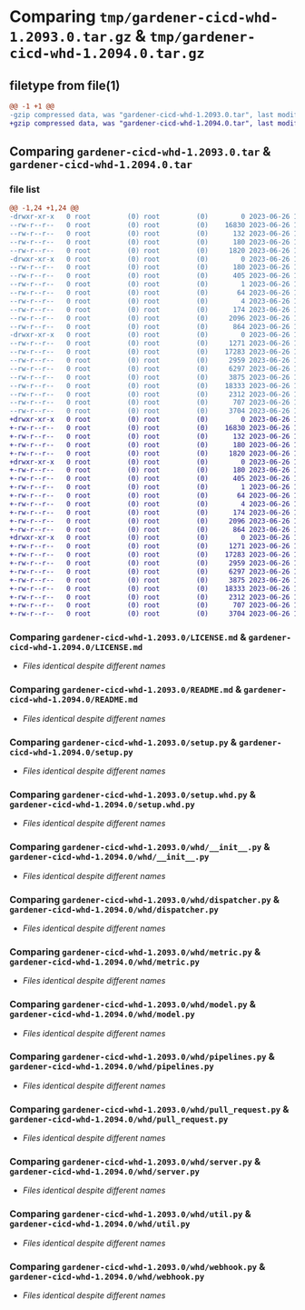 # Comparing `tmp/gardener-cicd-whd-1.2093.0.tar.gz` & `tmp/gardener-cicd-whd-1.2094.0.tar.gz`

## filetype from file(1)

```diff
@@ -1 +1 @@
-gzip compressed data, was "gardener-cicd-whd-1.2093.0.tar", last modified: Mon Jun 26 10:10:43 2023, max compression
+gzip compressed data, was "gardener-cicd-whd-1.2094.0.tar", last modified: Mon Jun 26 10:24:23 2023, max compression
```

## Comparing `gardener-cicd-whd-1.2093.0.tar` & `gardener-cicd-whd-1.2094.0.tar`

### file list

```diff
@@ -1,24 +1,24 @@
-drwxr-xr-x   0 root         (0) root         (0)        0 2023-06-26 10:10:43.222658 gardener-cicd-whd-1.2093.0/
--rw-r--r--   0 root         (0) root         (0)    16830 2023-06-26 10:09:52.000000 gardener-cicd-whd-1.2093.0/LICENSE.md
--rw-r--r--   0 root         (0) root         (0)      132 2023-06-26 10:09:52.000000 gardener-cicd-whd-1.2093.0/NOTICE.md
--rw-r--r--   0 root         (0) root         (0)      180 2023-06-26 10:10:43.222658 gardener-cicd-whd-1.2093.0/PKG-INFO
--rw-r--r--   0 root         (0) root         (0)     1820 2023-06-26 10:09:52.000000 gardener-cicd-whd-1.2093.0/README.md
-drwxr-xr-x   0 root         (0) root         (0)        0 2023-06-26 10:10:43.222658 gardener-cicd-whd-1.2093.0/gardener_cicd_whd.egg-info/
--rw-r--r--   0 root         (0) root         (0)      180 2023-06-26 10:10:43.000000 gardener-cicd-whd-1.2093.0/gardener_cicd_whd.egg-info/PKG-INFO
--rw-r--r--   0 root         (0) root         (0)      405 2023-06-26 10:10:43.000000 gardener-cicd-whd-1.2093.0/gardener_cicd_whd.egg-info/SOURCES.txt
--rw-r--r--   0 root         (0) root         (0)        1 2023-06-26 10:10:43.000000 gardener-cicd-whd-1.2093.0/gardener_cicd_whd.egg-info/dependency_links.txt
--rw-r--r--   0 root         (0) root         (0)       64 2023-06-26 10:10:43.000000 gardener-cicd-whd-1.2093.0/gardener_cicd_whd.egg-info/requires.txt
--rw-r--r--   0 root         (0) root         (0)        4 2023-06-26 10:10:43.000000 gardener-cicd-whd-1.2093.0/gardener_cicd_whd.egg-info/top_level.txt
--rw-r--r--   0 root         (0) root         (0)      174 2023-06-26 10:10:43.222658 gardener-cicd-whd-1.2093.0/setup.cfg
--rw-r--r--   0 root         (0) root         (0)     2096 2023-06-26 10:09:52.000000 gardener-cicd-whd-1.2093.0/setup.py
--rw-r--r--   0 root         (0) root         (0)      864 2023-06-26 10:09:52.000000 gardener-cicd-whd-1.2093.0/setup.whd.py
-drwxr-xr-x   0 root         (0) root         (0)        0 2023-06-26 10:10:43.222658 gardener-cicd-whd-1.2093.0/whd/
--rw-r--r--   0 root         (0) root         (0)     1271 2023-06-26 10:09:52.000000 gardener-cicd-whd-1.2093.0/whd/__init__.py
--rw-r--r--   0 root         (0) root         (0)    17283 2023-06-26 10:09:52.000000 gardener-cicd-whd-1.2093.0/whd/dispatcher.py
--rw-r--r--   0 root         (0) root         (0)     2959 2023-06-26 10:09:52.000000 gardener-cicd-whd-1.2093.0/whd/metric.py
--rw-r--r--   0 root         (0) root         (0)     6297 2023-06-26 10:09:52.000000 gardener-cicd-whd-1.2093.0/whd/model.py
--rw-r--r--   0 root         (0) root         (0)     3875 2023-06-26 10:09:52.000000 gardener-cicd-whd-1.2093.0/whd/pipelines.py
--rw-r--r--   0 root         (0) root         (0)    18333 2023-06-26 10:09:52.000000 gardener-cicd-whd-1.2093.0/whd/pull_request.py
--rw-r--r--   0 root         (0) root         (0)     2312 2023-06-26 10:09:52.000000 gardener-cicd-whd-1.2093.0/whd/server.py
--rw-r--r--   0 root         (0) root         (0)      707 2023-06-26 10:09:52.000000 gardener-cicd-whd-1.2093.0/whd/util.py
--rw-r--r--   0 root         (0) root         (0)     3704 2023-06-26 10:09:52.000000 gardener-cicd-whd-1.2093.0/whd/webhook.py
+drwxr-xr-x   0 root         (0) root         (0)        0 2023-06-26 10:24:23.923131 gardener-cicd-whd-1.2094.0/
+-rw-r--r--   0 root         (0) root         (0)    16830 2023-06-26 10:23:17.000000 gardener-cicd-whd-1.2094.0/LICENSE.md
+-rw-r--r--   0 root         (0) root         (0)      132 2023-06-26 10:23:17.000000 gardener-cicd-whd-1.2094.0/NOTICE.md
+-rw-r--r--   0 root         (0) root         (0)      180 2023-06-26 10:24:23.923131 gardener-cicd-whd-1.2094.0/PKG-INFO
+-rw-r--r--   0 root         (0) root         (0)     1820 2023-06-26 10:23:17.000000 gardener-cicd-whd-1.2094.0/README.md
+drwxr-xr-x   0 root         (0) root         (0)        0 2023-06-26 10:24:23.923131 gardener-cicd-whd-1.2094.0/gardener_cicd_whd.egg-info/
+-rw-r--r--   0 root         (0) root         (0)      180 2023-06-26 10:24:23.000000 gardener-cicd-whd-1.2094.0/gardener_cicd_whd.egg-info/PKG-INFO
+-rw-r--r--   0 root         (0) root         (0)      405 2023-06-26 10:24:23.000000 gardener-cicd-whd-1.2094.0/gardener_cicd_whd.egg-info/SOURCES.txt
+-rw-r--r--   0 root         (0) root         (0)        1 2023-06-26 10:24:23.000000 gardener-cicd-whd-1.2094.0/gardener_cicd_whd.egg-info/dependency_links.txt
+-rw-r--r--   0 root         (0) root         (0)       64 2023-06-26 10:24:23.000000 gardener-cicd-whd-1.2094.0/gardener_cicd_whd.egg-info/requires.txt
+-rw-r--r--   0 root         (0) root         (0)        4 2023-06-26 10:24:23.000000 gardener-cicd-whd-1.2094.0/gardener_cicd_whd.egg-info/top_level.txt
+-rw-r--r--   0 root         (0) root         (0)      174 2023-06-26 10:24:23.923131 gardener-cicd-whd-1.2094.0/setup.cfg
+-rw-r--r--   0 root         (0) root         (0)     2096 2023-06-26 10:23:17.000000 gardener-cicd-whd-1.2094.0/setup.py
+-rw-r--r--   0 root         (0) root         (0)      864 2023-06-26 10:23:17.000000 gardener-cicd-whd-1.2094.0/setup.whd.py
+drwxr-xr-x   0 root         (0) root         (0)        0 2023-06-26 10:24:23.923131 gardener-cicd-whd-1.2094.0/whd/
+-rw-r--r--   0 root         (0) root         (0)     1271 2023-06-26 10:23:17.000000 gardener-cicd-whd-1.2094.0/whd/__init__.py
+-rw-r--r--   0 root         (0) root         (0)    17283 2023-06-26 10:23:17.000000 gardener-cicd-whd-1.2094.0/whd/dispatcher.py
+-rw-r--r--   0 root         (0) root         (0)     2959 2023-06-26 10:23:17.000000 gardener-cicd-whd-1.2094.0/whd/metric.py
+-rw-r--r--   0 root         (0) root         (0)     6297 2023-06-26 10:23:17.000000 gardener-cicd-whd-1.2094.0/whd/model.py
+-rw-r--r--   0 root         (0) root         (0)     3875 2023-06-26 10:23:17.000000 gardener-cicd-whd-1.2094.0/whd/pipelines.py
+-rw-r--r--   0 root         (0) root         (0)    18333 2023-06-26 10:23:17.000000 gardener-cicd-whd-1.2094.0/whd/pull_request.py
+-rw-r--r--   0 root         (0) root         (0)     2312 2023-06-26 10:23:17.000000 gardener-cicd-whd-1.2094.0/whd/server.py
+-rw-r--r--   0 root         (0) root         (0)      707 2023-06-26 10:23:17.000000 gardener-cicd-whd-1.2094.0/whd/util.py
+-rw-r--r--   0 root         (0) root         (0)     3704 2023-06-26 10:23:17.000000 gardener-cicd-whd-1.2094.0/whd/webhook.py
```

### Comparing `gardener-cicd-whd-1.2093.0/LICENSE.md` & `gardener-cicd-whd-1.2094.0/LICENSE.md`

 * *Files identical despite different names*

### Comparing `gardener-cicd-whd-1.2093.0/README.md` & `gardener-cicd-whd-1.2094.0/README.md`

 * *Files identical despite different names*

### Comparing `gardener-cicd-whd-1.2093.0/setup.py` & `gardener-cicd-whd-1.2094.0/setup.py`

 * *Files identical despite different names*

### Comparing `gardener-cicd-whd-1.2093.0/setup.whd.py` & `gardener-cicd-whd-1.2094.0/setup.whd.py`

 * *Files identical despite different names*

### Comparing `gardener-cicd-whd-1.2093.0/whd/__init__.py` & `gardener-cicd-whd-1.2094.0/whd/__init__.py`

 * *Files identical despite different names*

### Comparing `gardener-cicd-whd-1.2093.0/whd/dispatcher.py` & `gardener-cicd-whd-1.2094.0/whd/dispatcher.py`

 * *Files identical despite different names*

### Comparing `gardener-cicd-whd-1.2093.0/whd/metric.py` & `gardener-cicd-whd-1.2094.0/whd/metric.py`

 * *Files identical despite different names*

### Comparing `gardener-cicd-whd-1.2093.0/whd/model.py` & `gardener-cicd-whd-1.2094.0/whd/model.py`

 * *Files identical despite different names*

### Comparing `gardener-cicd-whd-1.2093.0/whd/pipelines.py` & `gardener-cicd-whd-1.2094.0/whd/pipelines.py`

 * *Files identical despite different names*

### Comparing `gardener-cicd-whd-1.2093.0/whd/pull_request.py` & `gardener-cicd-whd-1.2094.0/whd/pull_request.py`

 * *Files identical despite different names*

### Comparing `gardener-cicd-whd-1.2093.0/whd/server.py` & `gardener-cicd-whd-1.2094.0/whd/server.py`

 * *Files identical despite different names*

### Comparing `gardener-cicd-whd-1.2093.0/whd/util.py` & `gardener-cicd-whd-1.2094.0/whd/util.py`

 * *Files identical despite different names*

### Comparing `gardener-cicd-whd-1.2093.0/whd/webhook.py` & `gardener-cicd-whd-1.2094.0/whd/webhook.py`

 * *Files identical despite different names*

